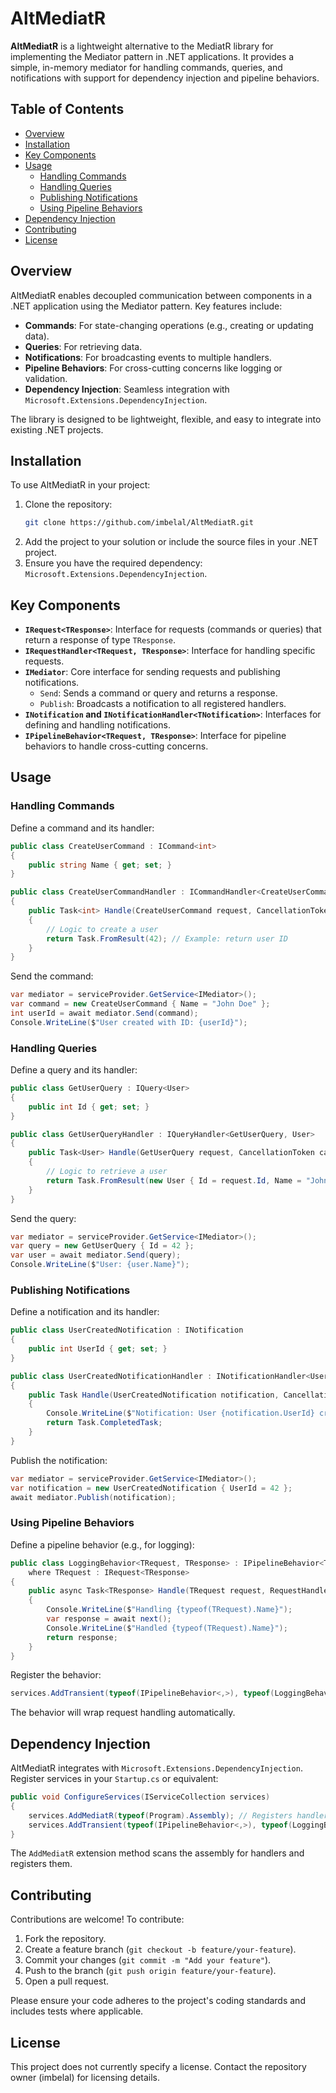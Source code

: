 # AltMediatR

**AltMediatR** is a lightweight alternative to the MediatR library for implementing the Mediator pattern in .NET applications. It provides a simple, in-memory mediator for handling commands, queries, and notifications with support for dependency injection and pipeline behaviors.

## Table of Contents
- [Overview](#overview)
- [Installation](#installation)
- [Key Components](#key-components)
- [Usage](#usage)
  - [Handling Commands](#handling-commands)
  - [Handling Queries](#handling-queries)
  - [Publishing Notifications](#publishing-notifications)
  - [Using Pipeline Behaviors](#using-pipeline-behaviors)
- [Dependency Injection](#dependency-injection)
- [Contributing](#contributing)
- [License](#license)

## Overview
AltMediatR enables decoupled communication between components in a .NET application using the Mediator pattern. Key features include:
- **Commands**: For state-changing operations (e.g., creating or updating data).
- **Queries**: For retrieving data.
- **Notifications**: For broadcasting events to multiple handlers.
- **Pipeline Behaviors**: For cross-cutting concerns like logging or validation.
- **Dependency Injection**: Seamless integration with `Microsoft.Extensions.DependencyInjection`.

The library is designed to be lightweight, flexible, and easy to integrate into existing .NET projects.

## Installation
To use AltMediatR in your project:
1. Clone the repository:
   ```bash
   git clone https://github.com/imbelal/AltMediatR.git
   ```
2. Add the project to your solution or include the source files in your .NET project.
3. Ensure you have the required dependency: `Microsoft.Extensions.DependencyInjection`.


## Key Components
- **`IRequest<TResponse>`**: Interface for requests (commands or queries) that return a response of type `TResponse`.
- **`IRequestHandler<TRequest, TResponse>`**: Interface for handling specific requests.
- **`IMediator`**: Core interface for sending requests and publishing notifications.
  - `Send`: Sends a command or query and returns a response.
  - `Publish`: Broadcasts a notification to all registered handlers.
- **`INotification` and `INotificationHandler<TNotification>`**: Interfaces for defining and handling notifications.
- **`IPipelineBehavior<TRequest, TResponse>`**: Interface for pipeline behaviors to handle cross-cutting concerns.

## Usage

### Handling Commands
Define a command and its handler:
```csharp
public class CreateUserCommand : ICommand<int>
{
    public string Name { get; set; }
}

public class CreateUserCommandHandler : ICommandHandler<CreateUserCommand, int>
{
    public Task<int> Handle(CreateUserCommand request, CancellationToken cancellationToken)
    {
        // Logic to create a user
        return Task.FromResult(42); // Example: return user ID
    }
}
```

Send the command:
```csharp
var mediator = serviceProvider.GetService<IMediator>();
var command = new CreateUserCommand { Name = "John Doe" };
int userId = await mediator.Send(command);
Console.WriteLine($"User created with ID: {userId}");
```

### Handling Queries
Define a query and its handler:
```csharp
public class GetUserQuery : IQuery<User>
{
    public int Id { get; set; }
}

public class GetUserQueryHandler : IQueryHandler<GetUserQuery, User>
{
    public Task<User> Handle(GetUserQuery request, CancellationToken cancellationToken)
    {
        // Logic to retrieve a user
        return Task.FromResult(new User { Id = request.Id, Name = "John Doe" });
    }
}
```

Send the query:
```csharp
var mediator = serviceProvider.GetService<IMediator>();
var query = new GetUserQuery { Id = 42 };
var user = await mediator.Send(query);
Console.WriteLine($"User: {user.Name}");
```

### Publishing Notifications
Define a notification and its handler:
```csharp
public class UserCreatedNotification : INotification
{
    public int UserId { get; set; }
}

public class UserCreatedNotificationHandler : INotificationHandler<UserCreatedNotification>
{
    public Task Handle(UserCreatedNotification notification, CancellationToken cancellationToken)
    {
        Console.WriteLine($"Notification: User {notification.UserId} created.");
        return Task.CompletedTask;
    }
}
```

Publish the notification:
```csharp
var mediator = serviceProvider.GetService<IMediator>();
var notification = new UserCreatedNotification { UserId = 42 };
await mediator.Publish(notification);
```

### Using Pipeline Behaviors
Define a pipeline behavior (e.g., for logging):
```csharp
public class LoggingBehavior<TRequest, TResponse> : IPipelineBehavior<TRequest, TResponse>
    where TRequest : IRequest<TResponse>
{
    public async Task<TResponse> Handle(TRequest request, RequestHandlerDelegate<TResponse> next, CancellationToken cancellationToken)
    {
        Console.WriteLine($"Handling {typeof(TRequest).Name}");
        var response = await next();
        Console.WriteLine($"Handled {typeof(TRequest).Name}");
        return response;
    }
}
```

Register the behavior:
```csharp
services.AddTransient(typeof(IPipelineBehavior<,>), typeof(LoggingBehavior<,>));
```

The behavior will wrap request handling automatically.

## Dependency Injection
AltMediatR integrates with `Microsoft.Extensions.DependencyInjection`. Register services in your `Startup.cs` or equivalent:
```csharp
public void ConfigureServices(IServiceCollection services)
{
    services.AddMediatR(typeof(Program).Assembly); // Registers handlers and mediator
    services.AddTransient(typeof(IPipelineBehavior<,>), typeof(LoggingBehavior<,>)); // Optional: Add behaviors
}
```

The `AddMediatR` extension method scans the assembly for handlers and registers them.

## Contributing
Contributions are welcome! To contribute:
1. Fork the repository.
2. Create a feature branch (`git checkout -b feature/your-feature`).
3. Commit your changes (`git commit -m "Add your feature"`).
4. Push to the branch (`git push origin feature/your-feature`).
5. Open a pull request.

Please ensure your code adheres to the project's coding standards and includes tests where applicable.

## License
This project does not currently specify a license. Contact the repository owner (imbelal) for licensing details.
